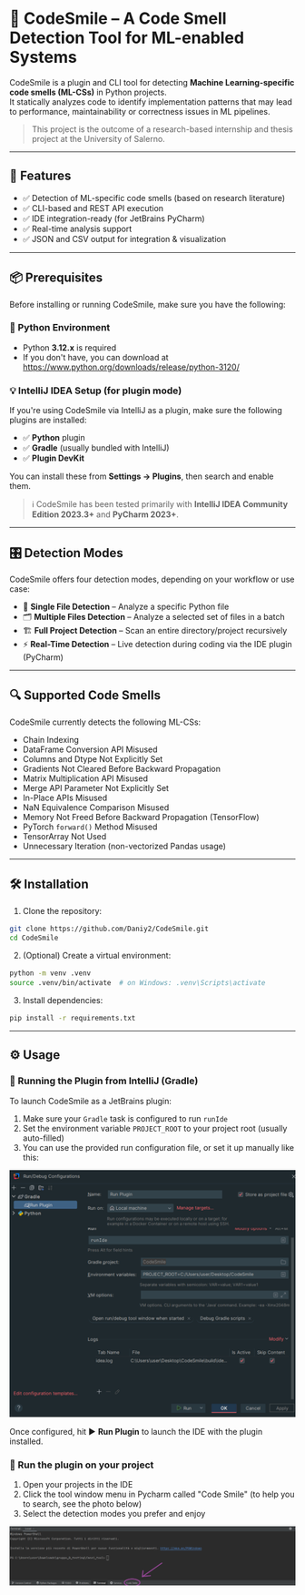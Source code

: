 # 🧠 CodeSmile – A Code Smell Detection Tool for ML-enabled Systems

CodeSmile is a plugin and CLI tool for detecting **Machine Learning-specific code smells (ML-CSs)** in Python projects.  
It statically analyzes code to identify implementation patterns that may lead to performance, maintainability or correctness issues in ML pipelines.

> This project is the outcome of a research-based internship and thesis project at the University of Salerno.

---

## 🚀 Features

- ✅ Detection of ML-specific code smells (based on research literature)
- ✅ CLI-based and REST API execution
- ✅ IDE integration-ready (for JetBrains PyCharm)
- ✅ Real-time analysis support
- ✅ JSON and CSV output for integration & visualization

---

## 📦 Prerequisites

Before installing or running CodeSmile, make sure you have the following:

### 🐍 Python Environment
- Python **3.12.x** is required
- If you don't have, you can download at https://www.python.org/downloads/release/python-3120/ 

### 💡 IntelliJ IDEA Setup (for plugin mode)
If you're using CodeSmile via IntelliJ as a plugin, make sure the following plugins are installed:

- ✅ **Python** plugin  
- ✅ **Gradle** (usually bundled with IntelliJ)  
- ✅ **Plugin DevKit**

You can install these from **Settings → Plugins**, then search and enable them.

> ℹ️ CodeSmile has been tested primarily with **IntelliJ IDEA Community Edition 2023.3+** and **PyCharm 2023+**.

---

## 🎛️ Detection Modes

CodeSmile offers four detection modes, depending on your workflow or use case:

- 📄 **Single File Detection** – Analyze a specific Python file
- 🗂️ **Multiple Files Detection** – Analyze a selected set of files in a batch
- 🏗️ **Full Project Detection** – Scan an entire directory/project recursively
- ⚡ **Real-Time Detection** – Live detection during coding via the IDE plugin (PyCharm)

---

## 🔍 Supported Code Smells

CodeSmile currently detects the following ML-CSs:

- Chain Indexing  
- DataFrame Conversion API Misused  
- Columns and Dtype Not Explicitly Set
- Gradients Not Cleared Before Backward Propagation
- Matrix Multiplication API Misused  
- Merge API Parameter Not Explicitly Set  
- In-Place APIs Misused  
- NaN Equivalence Comparison Misused  
- Memory Not Freed Before Backward Propagation (TensorFlow)  
- PyTorch `forward()` Method Misused  
- TensorArray Not Used
- Unnecessary Iteration (non-vectorized Pandas usage)

---

## 🛠 Installation

1. Clone the repository:

```bash
git clone https://github.com/Daniy2/CodeSmile.git
cd CodeSmile
```

2. (Optional) Create a virtual environment:

```bash
python -m venv .venv
source .venv/bin/activate  # on Windows: .venv\Scripts\activate
```

3. Install dependencies:

```bash
pip install -r requirements.txt
```

---

## ⚙️ Usage 

### 🧪 Running the Plugin from IntelliJ (Gradle)

To launch CodeSmile as a JetBrains plugin:

1. Make sure your `Gradle` task is configured to run `runIde`
2. Set the environment variable `PROJECT_ROOT` to your project root (usually auto-filled)
3. You can use the provided run configuration file, or set it up manually like this:

![Gradle run configuration](./gradle_conf.png)

Once configured, hit ▶️ **Run Plugin** to launch the IDE with the plugin installed.

### 📂 Run the plugin on your project

1. Open your projects in the IDE
2. Click the tool window menu in Pycharm called "Code Smile" (to help you to search, see the photo below)
3. Select the detection modes you prefer and enjoy

![CS-Tool Window](./csToolWindow.png)
